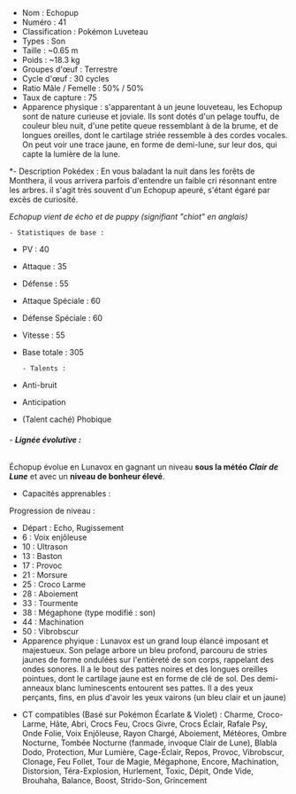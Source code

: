 

* Nom : Echopup
* Numéro : 41
* Classification : Pokémon Luveteau
* Types : Son
* Taille : ~0.65 m
* Poids : ~18.3 kg
* Groupes d'œuf : Terrestre
* Cycle d'œuf : 30 cycles
* Ratio Mâle / Femelle : 50% / 50%
* Taux de capture : 75
* Apparence physique : s'apparentant à un jeune louveteau, les Echopup sont de nature curieuse et joviale. Ils sont dotés d'un pelage touffu, de couleur bleu nuit, d'une petite queue ressemblant à de la brume, et de longues oreilles, dont le cartilage striée ressemble à des cordes vocales. On peut voir une trace jaune, en forme de demi-lune, sur leur dos, qui capte la lumière de la lune. 

*- Description Pokédex :
En vous baladant la nuit dans les forêts de Monthera, il vous arrivera parfois d'entendre un faible cri résonnant entre les arbres. il s'agit très souvent d'un Echopup apeuré, s'étant égaré par excès de curiosité.

*Echopup vient de écho et de puppy (signifiant "chiot" en anglais)*


	- Statistiques de base :
* PV : 40
* Attaque : 35
* Défense : 55
* Attaque Spéciale : 60
* Défense Spéciale : 60
* Vitesse : 55
* Base totale : 305

	`- Talents :`
* Anti-bruit
* Anticipation
* (Talent caché) Phobique

###### - **Lignée évolutive :**
Échopup évolue en Lunavox en gagnant un niveau **sous la météo *Clair de Lune*** et avec un **niveau de bonheur élevé**.


- Capacités apprenables : 

Progression de niveau :
* Départ : Echo, Rugissement
* 6 : Voix enjôleuse
* 10 : Ultrason
* 13 : Baston
* 17 : Provoc
* 21 : Morsure
* 25 : Croco Larme
* 28 : Aboiement
* 33 : Tourmente
* 38 : Mégaphone (type modifié : son)
* 44 : Machination
* 50 : Vibrobscur
* Apparence phyique : Lunavox est un grand loup élancé imposant et majestueux. Son pelage arbore un bleu profond, parcouru de stries jaunes de forme ondulées sur l'entièreté de son corps, rappelant des ondes sonores. Il a le bout des pattes noires et des longues oreilles pointues, dont le cartilage jaune est en forme de clé de sol. Des demi-anneaux blanc luminescents entourent ses pattes. Il a des yeux perçants, fins, en plus d'avoir les yeux vairons (un bleu clair et un jaune)

- CT compatibles (Basé sur Pokémon Écarlate & Violet) :
Charme, Croco-Larme, Hâte, Abri, Crocs Feu, Crocs Givre, Crocs Éclair, Rafale Psy, Onde Folie, Voix Enjôleuse, Rayon Chargé, Aboiement, Météores, Ombre Nocturne, Tombée Nocturne (fanmade, invoque Clair de Lune), Blabla Dodo, Protection, Mur Lumière, Cage-Éclair, Repos, Provoc, Vibrobscur, Clonage, Feu Follet, Tour de Magie, Mégaphone, Encore, Machination, Distorsion, Téra-Explosion, Hurlement, Toxic, Dépit, Onde Vide, Brouhaha, Balance, Boost, Strido-Son, Grincement